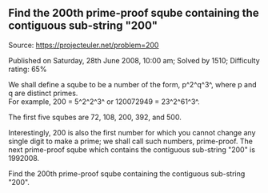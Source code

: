 Find the 200th prime-proof sqube containing the contiguous sub-string "200"
---------------------------------------------------------------------------

Source: https://projecteuler.net/problem=200

Published on Saturday, 28th June 2008, 10:00 am; Solved by 1510;
Difficulty rating: 65%

We shall define a sqube to be a number of the form, p^2^q^3^, where p
and q are distinct primes.\
 For example, 200 = 5^2^2^3^ or 120072949 = 23^2^61^3^.

The first five squbes are 72, 108, 200, 392, and 500.

Interestingly, 200 is also the first number for which you cannot change
any single digit to make a prime; we shall call such numbers,
prime-proof. The next prime-proof sqube which contains the contiguous
sub-string "200" is 1992008.

Find the 200th prime-proof sqube containing the contiguous sub-string
"200".
